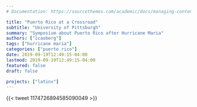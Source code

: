 ```yaml
---
# Documentation: https://sourcethemes.com/academic/docs/managing-content/

title: "Puerto Rico at a Crossroad"
subtitle: "University of Pittsburgh"
summary: "Symposium about Puerto Rico after Hurricane Maria"
authors: ["icaoberg"]
tags: ["hurricane maria"]
categories: ["puerto rico"]
date: 2019-09-19T12:49:15-04:00
lastmod: 2019-09-19T12:49:15-04:00
featured: false
draft: false

projects: ["latinx"]
---
```


{{< tweet 1174726894585090049 >}}
